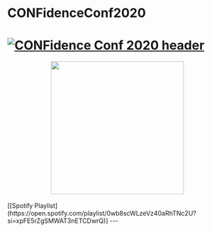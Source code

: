 # CONFidenceConf2020
# [![CONFidence Conf 2020 header](https://github.com/ch33r10/CONFidenceConf2020/blob/master/img/CONFidenceConfBanner.png)](https://ch33r10.com)
<p align='center'>
<a href="https://ch33r10.com"><img height="300" src="https://github.com/ch33r10/CONFidenceConf2020/blob/master/img/CONFidenceConfBanner.png"></a>&nbsp;&nbsp;
</p>
[[Spotify Playlist](https://open.spotify.com/playlist/0wb8scWLzeVz40aRhTNc2U?si=xpFE5rZgSMWAT3nETCDwrQ)]
---
<p>
</p>
